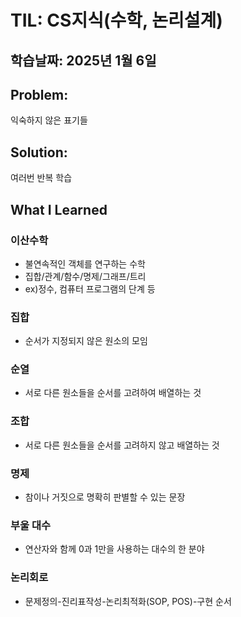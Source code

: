 # TIL: CS지식(수학, 논리설계)
## 학습날짜: 2025년 1월 6일

## Problem:
익숙하지 않은 표기들

## Solution:
여러번 반복 학습

## What I Learned

### 이산수학
- 불연속적인 객체를 연구하는 수학
- 집합/관계/함수/명제/그래프/트리
- ex)정수, 컴퓨터 프로그램의 단계 등
  
### 집합
- 순서가 지정되지 않은 원소의 모임

### 순열
- 서로 다른 원소들을 순서를 고려하여 배열하는 것

### 조합
- 서로 다른 원소들을 순서를 고려하지 않고 배열하는 것

### 명제
- 참이나 거짓으로 명확히 판별할 수 있는 문장

### 부울 대수
- 연산자와 함께 0과 1만을 사용하는 대수의 한 분야

### 논리회로
- 문제정의-진리표작성-논리최적화(SOP, POS)-구현 순서


